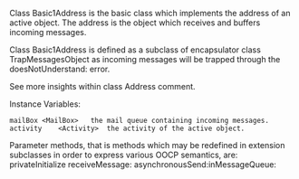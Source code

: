 Class Basic1Address is the basic class which implements the address of an active object.
The address is the object which receives and buffers incoming messages.

Class Basic1Address is defined as a subclass of encapsulator class TrapMessagesObject as incoming messages will be trapped through the doesNotUnderstand: error.

See more insights within class Address comment.

Instance Variables:

	mailBox	<MailBox>	the mail queue containing incoming messages.
	activity	<Activity>	the activity of the active object.

Parameter methods, that is methods which may be redefined in extension subclasses in order to express various OOCP semantics, are:
	privateInitialize
	receiveMessage:
	asynchronousSend:inMessageQueue: